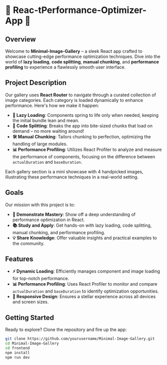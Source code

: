 # 🌟 Reac-tPerformance-Optimizer-App 🌟

## Overview

Welcome to **Minimal-Image-Gallery** – a sleek React app crafted to showcase cutting-edge performance optimization techniques. Dive into the world of **lazy loading**, **code splitting**, **manual chunking**, and **performance profiling** to experience a flawlessly smooth user interface.

## Project Description

Our gallery uses **React Router** to navigate through a curated collection of image categories. Each category is loaded dynamically to enhance performance. Here's how we make it happen:

- **🚀 Lazy Loading**: Components spring to life only when needed, keeping the initial bundle lean and mean.
- **🔧 Code Splitting**: Breaks the app into bite-sized chunks that load on demand – no more waiting around!
- **🛠️ Manual Chunking**: Tailors chunking to perfection, optimizing the handling of large modules.
- **📊 Performance Profiling**: Utilizes React Profiler to analyze and measure the performance of components, focusing on the difference between `actualDuration` and `baseDuration`.

Each gallery section is a mini showcase with 4 handpicked images, illustrating these performance techniques in a real-world setting.

## Goals

Our mission with this project is to:

- **🎯 Demonstrate Mastery**: Show off a deep understanding of performance optimization in React.
- **📚 Study and Apply**: Get hands-on with lazy loading, code splitting, manual chunking, and performance profiling.
- **💡 Share Knowledge**: Offer valuable insights and practical examples to the community.

## Features

- **⚡ Dynamic Loading**: Efficiently manages component and image loading for top-notch performance.
- **📊 Performance Profiling**: Uses React Profiler to monitor and compare `actualDuration` and `baseDuration` to identify optimization opportunities.
- **📱 Responsive Design**: Ensures a stellar experience across all devices and screen sizes.

## Getting Started

Ready to explore? Clone the repository and fire up the app:

```bash
git clone https://github.com/yourusername/Minimal-Image-Gallery.git
cd Minimal-Image-Gallery
cd frontend
npm install
npm run dev
